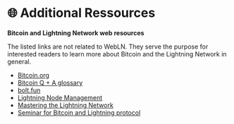 # 🌐 Additional Ressources

**Bitcoin and Lightning Network web resources**

The listed links are not related to WebLN. They serve the purpose for interested readers to learn more about Bitcoin and the Lightning Network in general.

* [Bitcoin.org](https://bitcoin.org/en/vocabulary)&#x20;
* [Bitcoin Q + A glossary](https://www.bitcoinqna.com/glossary)&#x20;
* [bolt.fun](https://bolt.fun)
* [Lightning Node Management](https://www.lightningnode.info)
* [Mastering the Lightning Network](https://github.com/lnbook/lnbook)&#x20;
* [Seminar for Bitcoin and Lightning protocol](https://github.com/chaincodelabs/seminars)&#x20;
